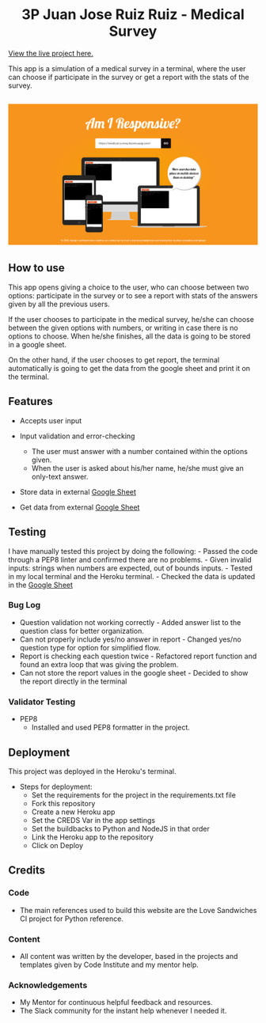 <h1 align="center">3P Juan Jose Ruiz Ruiz - Medical Survey</h1>

[View the live project here.](https://medical-survey.herokuapp.com/)

This app is a simulation of a medical survey in a terminal, where the user can choose if participate in the survey or get a report with the stats of the survey.

<h2 align="center"><img src="assets/images/3PReadmeHeader.png"></h2>

## How to use

This app opens giving a choice to the user, who can choose between two options: participate in the survey or to see a report 
with stats of the answers given by all the previous users.

If the user chooses to participate in the medical survey, he/she can choose between the given options with numbers, or writing in case there is no options to choose. When he/she finishes, all the data is going to be stored in a google sheet.

On the other hand, if the user chooses to get report, the terminal automatically is going to get the data from the google sheet
and print it on the terminal.


## Features

-   Accepts user input

-   Input validation and error-checking
    -   The user must answer with a number contained within the options given.
    -   When the user is asked about his/her name, he/she must give an only-text answer.

-   Store data in external [Google Sheet](https://docs.google.com/spreadsheets/d/1xvv8vLjPfkkf1bOrlbP-c9vWe35cvjGXuNrXniZZI_w/edit?usp=sharing)

-   Get data from external [Google Sheet](https://docs.google.com/spreadsheets/d/1xvv8vLjPfkkf1bOrlbP-c9vWe35cvjGXuNrXniZZI_w/edit?usp=sharing)


## Testing

I have manually tested this project by doing the following:
    -   Passed the code through a PEP8 linter and confirmed there are no problems.
    -   Given invalid inputs: strings when numbers are expected, out of bounds inputs.
    -   Tested in my local terminal and the Heroku terminal.
    -   Checked the data is updated in the [Google Sheet](https://docs.google.com/spreadsheets/d/1xvv8vLjPfkkf1bOrlbP-c9vWe35cvjGXuNrXniZZI_w/edit?usp=sharing)

### Bug Log

-   Question validation not working correctly - Added answer list to the question class for better organization.
-   Can not properly include yes/no answer in report - Changed yes/no question type for option for simplified flow.
-   Report is checking each question twice - Refactored report function and found an extra loop that was giving the problem.
-   Can not store the report values in the google sheet - Decided to show the report directly in the terminal

### Validator Testing

-   PEP8
    -   Installed and used PEP8 formatter in the project.

## Deployment

This project was deployed in the Heroku's terminal.

-   Steps for deployment:
    -   Set the requirements for the project in the requirements.txt file
    -   Fork this repository
    -   Create a new Heroku app
    -   Set the CREDS Var in the app settings
    -   Set the buildbacks to Python and NodeJS in that order
    -   Link the Heroku app to the repository
    -   Click on Deploy

## Credits

### Code

-   The main references used to build this website are the Love Sandwiches CI project for Python reference.


### Content

-   All content was written by the developer, based in the projects and templates given by Code Institute and my mentor help.


### Acknowledgements

-   My Mentor for continuous helpful feedback and resources.
-   The Slack community for the instant help whenever I needed it.
